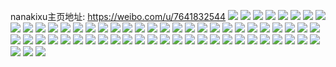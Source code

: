 nanakixu主页地址: https://weibo.com/u/7641832544 
![](https://wx4.sinaimg.cn/mw2000/008lalJCly1h94krkrwlhj31hc0u0wp7.jpg) 
![](https://wx4.sinaimg.cn/mw2000/008lalJCly1h8vi2rsqjjj32802yob2c.jpg) 
![](https://wx4.sinaimg.cn/mw2000/008lalJCly1h8vi2xf3t5j32802yoe84.jpg) 
![](https://wx4.sinaimg.cn/mw2000/008lalJCly1h86xb7vknoj30u0140gul.jpg) 
![](https://wx4.sinaimg.cn/mw2000/008lalJCly1h86xb5p6gpj30u0140ao5.jpg) 
![](https://wx4.sinaimg.cn/mw2000/008lalJCly1h86xb7a19dj30u01404ci.jpg) 
![](https://wx4.sinaimg.cn/mw2000/008lalJCly1h82my2styrj331829xqv7.jpg) 
![](https://wx4.sinaimg.cn/mw2000/008lalJCly1h82my4dfgoj30sg0sgk7p.jpg) 
![](https://wx4.sinaimg.cn/mw2000/008lalJCly1h82my5ofjxj32c0340u0y.jpg) 
![](https://wx4.sinaimg.cn/mw2000/008lalJCly1h82my847h5j33402c07wi.jpg) 
![](https://wx4.sinaimg.cn/mw2000/008lalJCly1h82myar6jtj32c0340x6q.jpg) 
![](https://wx4.sinaimg.cn/mw2000/008lalJCly1h82n5xcojnj30xc0p00ye.jpg) 
![](https://wx4.sinaimg.cn/mw2000/008lalJCly1h7wsudvlfpj32802yohdu.jpg) 
![](https://wx4.sinaimg.cn/mw2000/008lalJCly1h7wsufvoa3j31401dzwt1.jpg) 
![](https://wx4.sinaimg.cn/mw2000/008lalJCly1h7wsufd91aj31401e0e1g.jpg) 
![](https://wx4.sinaimg.cn/mw2000/008lalJCly1h7wsugb27oj31401dzqhf.jpg) 
![](https://wx4.sinaimg.cn/mw2000/008lalJCly1h7t4nr4g2hj31400u0gvb.jpg) 
![](https://wx4.sinaimg.cn/mw2000/008lalJCly1h6ub6ek04hj30u01hcds8.jpg) 
![](https://wx4.sinaimg.cn/mw2000/008lalJCly1h6ub6ft6utj30zk0k0dm0.jpg) 
![](https://wx4.sinaimg.cn/mw2000/008lalJCly1h5i7mknvroj30u011h7g7.jpg) 
![](https://wx4.sinaimg.cn/mw2000/008lalJCly1h4pc1f3ohnj32a22ujb29.jpg) 
![](https://wx4.sinaimg.cn/mw2000/008lalJCly1h4pc1gvrozj32c02x0e81.jpg) 
![](https://wx4.sinaimg.cn/mw2000/008lalJCly1h4pc1j06tpj32c02x0qv6.jpg) 
![](https://wx4.sinaimg.cn/mw2000/008lalJCly1h45p1o3zi5j30u00u0dgw.jpg) 
![](https://wx4.sinaimg.cn/mw2000/008lalJCgy1h3h72qqmfwj32c02x04qt.jpg) 
![](https://wx4.sinaimg.cn/mw2000/008lalJCgy1h3h727g7p1j33402c0b2b.jpg) 
![](https://wx4.sinaimg.cn/mw2000/008lalJCgy1h3eth0ptn3j31401e04ln.jpg) 
![](https://wx4.sinaimg.cn/mw2000/008lalJCgy1h3etgzdfmnj31401e0awe.jpg) 
![](https://wx4.sinaimg.cn/mw2000/008lalJCly1h2qto874woj30qi1bvjt5.jpg) 
![](https://wx4.sinaimg.cn/mw2000/008lalJCly1h2qto7skxij31400u0jvt.jpg) 
![](https://wx4.sinaimg.cn/mw2000/008lalJCly1h2qto91s4wj31400u0wjn.jpg) 
![](https://wx4.sinaimg.cn/mw2000/008lalJCly1h2hzmt1bwyj31401e0gqq.jpg) 
![](https://wx4.sinaimg.cn/mw2000/008lalJCly1h2hzmte3mqj31401e0dla.jpg) 
![](https://wx4.sinaimg.cn/mw2000/008lalJCly1h14px3zygqj30u011idnd.jpg) 
![](https://wx4.sinaimg.cn/mw2000/008lalJCly1h14px49xlwj30u011iwnl.jpg) 
![](https://wx4.sinaimg.cn/mw2000/008lalJCly1h14px3pmadj30u011hjzc.jpg) 
![](https://wx4.sinaimg.cn/mw2000/008lalJCly1h11fwlblpuj30u0140ti8.jpg) 
![](https://wx4.sinaimg.cn/mw2000/008lalJCly1h0wbsom3faj32c0340hdu.jpg) 
![](https://wx4.sinaimg.cn/mw2000/008lalJCly1h0wbsr1jlpj33402c0qv6.jpg) 
![](https://wx4.sinaimg.cn/mw2000/008lalJCly1h0taspdrhyj30u011hdqw.jpg) 
![](https://wx4.sinaimg.cn/mw2000/008lalJCly1h0r07x4qh9j30u01hctjm.jpg) 
![](https://wx4.sinaimg.cn/mw2000/008lalJCly1gz1v8kbwdhj316o1kwhcd.jpg) 
![](https://wx4.sinaimg.cn/mw2000/008lalJCly1gz1v8l41fej316o1kwwxf.jpg) 
![](https://wx4.sinaimg.cn/mw2000/008lalJCly1gyl11n48qaj31400u07az.jpg) 
![](https://wx4.sinaimg.cn/mw2000/008lalJCly1gyl11nv7h1j31400u0n0x.jpg) 
![](https://wx4.sinaimg.cn/mw2000/008lalJCly1gvn0gesq9ej6140140n8702.jpg) 
![](https://wx4.sinaimg.cn/mw2000/008lalJCly1gvn0gf989mj6140140wts02.jpg) 
![](https://wx4.sinaimg.cn/mw2000/008lalJCly1gvcr4azk7mj614014049802.jpg) 
![](https://wx4.sinaimg.cn/mw2000/008lalJCly1gvcr4bl226j614014079d02.jpg) 
![](https://wx4.sinaimg.cn/mw2000/008lalJCly1gv4r0d3mh3j60u00u0n1l02.jpg) 
![](https://wx4.sinaimg.cn/mw2000/008lalJCly1gv4r0ejjk0j30u00u0q57.jpg) 
![](https://wx4.sinaimg.cn/mw2000/008lalJCly1gtizvf8rjlj30u0140n7j.jpg) 
![](https://wx4.sinaimg.cn/mw2000/008lalJCly1gsnsreoafdj31400u0tmb.jpg) 
![](https://wx4.sinaimg.cn/mw2000/008lalJCly1gsnsrdvwd3j31400u0wp5.jpg) 
![](https://wx4.sinaimg.cn/mw2000/008lalJCly1gsldiw74qcj30ke0k9wga.jpg) 
![](https://wx4.sinaimg.cn/mw2000/008lalJCly1gsldja910bj30z40z4dw2.jpg) 
![](https://wx4.sinaimg.cn/mw2000/008lalJCly1gsldlvxmlzj33402c0hdv.jpg) 
![](https://wx4.sinaimg.cn/mw2000/008lalJCly1gsbm4m7pqfj314014142k.jpg) 
![](https://wx4.sinaimg.cn/mw2000/008lalJCly1gsbm4ox17mj316o1d51kx.jpg) 
![](https://wx4.sinaimg.cn/mw2000/008lalJCly1gsbm4re1zkj316o1hchdt.jpg) 
![](https://wx4.sinaimg.cn/mw2000/008lalJCly1gsbm4pjtutj61401awdlm02.jpg) 
